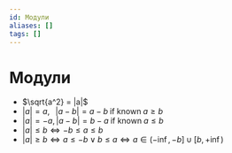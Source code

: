 ```yaml
---
id: Модули
aliases: []
tags: []
---
```

# Модули
- $\sqrt{a^2} = |a|$
- $|a|=a, \;\;\;|a-b| = a-b \;\text{if known}\; a \ge b$
- $|a|=-a, |a-b| = b-a \;\text{if known}\; a \le b$
- $|a| \le b \iff -b \le a \le b$
- $|a| \ge b \iff a \le -b \;\lor\; b \le a \iff a \in (-\inf,-b]\cup[b,+\inf)$
